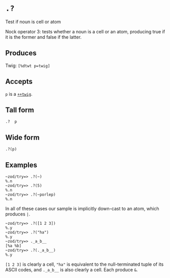 `.?`
====

Test if noun is cell or atom

Nock operator 3: tests whether a noun is a cell or an
atom, producing true if it is the former and false if the latter.

Produces
--------

Twig: `[%dtwt p=twig]`

Accepts
-------

`p` is a [`++twig`]().

Tall form
---------

    .?  p

Wide form
---------

    .?(p)

Examples
--------

    ~zod/try=> .?(~)
    %.n
    ~zod/try=> .?(5)
    %.n
    ~zod/try=> .?(~porlep)
    %.n

In all of these cases our sample is implicitly down-cast to an atom,
which produces `|`.

    ~zod/try=> .?([1 2 3])
    %.y
    ~zod/try=> .?("ha")
    %.y
    ~zod/try=> ._a_b__
    [%a %b]
    ~zod/try=> .?(._a_b__)
    %.y

`[1 2 3]` is clearly a cell, `"ha"` is equivalent to the null-terminated
tuple of its ASCII codes, and `._a_b__` is also clearly a cell. Each
produce `&`.
